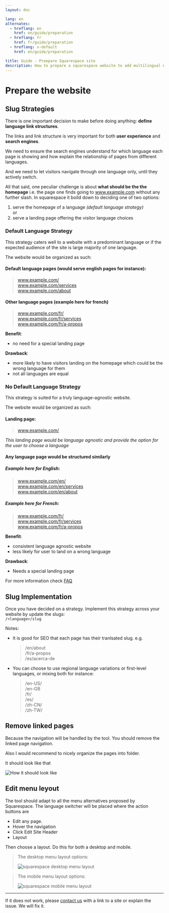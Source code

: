 ```yaml
---
layout: doc

lang: en
alternates:
  - hreflang: en
    href: en/guide/preparation
  - hreflang: fr
    href: fr/guide/preparation
  - hreflang: x-default
    href: en/guide/preparation

title: Guide - Preepare Squarespace site
description: How to prepare a squarespace website to add multilingual navigation
---
```


# Prepare the website

## Slug Strategies

There is one important decision to make before doing anything: **define language link structures**. 

The links and link structure is very important for both **user experience** and **search engines**. 

We need to ensure the search engines understand for which language each page is showing and how explain the relationship of pages from different languages. 

And we need to let visitors navigate through one language only, until they actively switch.  

All that said, one peculiar challenge is about **what should be the the homepage** i.e. the page one finds going to www.example.com without any  further slash. In squarespace it boild down to deciding one of two options:
1. serve the homepage of a language *(default language strategy)*  
or 
2. serve a landing page offering the visitor language choices




### Default Language Strategy

This strategy caters well to a website with a predominant language or if the expected audience of the site is large majority of one language.  

The website would be organized as such:

#### Default language pages (would serve english pages for instance):
> www.example.com/  
> www.example.com/services  
> www.example.com/about  
  
#### Other language pages (example here for french)  
> www.example.com/fr/  
> www.example.com/fr/services  
> www.example.com/fr/a-propos  


**Benefit**: 
- no need for a special landing page


**Drawback**:  
- more likely to have visitors landing on the homepage which could be the wrong language for them
- not all languages are equal


  
    


### No Default Language Strategy


This strategy is suited for a truly language-agnostic website.  

The website would be organized as such:

#### Landing page:
> www.example.com/  

*This landing page would be language agnostic and provide the option for the user to choose a language*

#### Any language page would be structured similarly

##### Example here for English:
> www.example.com/en/  
> www.example.com/en/services  
> www.example.com/en/about  

##### Example here for French:
> www.example.com/fr/  
> www.example.com/fr/services  
> www.example.com/fr/a-propos  


**Benefit**: 
- consistent language agnostic website
- less likely for user to land on a wrong language


**Drawback**:  
- Needs a special landing page

  
   


For more information check [FAQ](/en/faq#faq-language-url-strategy)


## Slug Implementation

Once you have decided on a strategy. Implement this strategy across your website by update the slugs:  
`/<language>/slug`

Notes:  
- It is good for SEO that each page has their tranlsated slug. e.g. 
  > /en/about  
  > /fr/a-propos  
  > /es/acerca-de  
- You can choose to use regional language variations or first-level languages, or mixing both for instance:
  > /en-US/  
  > /en-GB  
  > /fr/  
  > /es/  
  > /zh-CN/  
  > /zh-TW/  





## Remove linked pages

Because the navigation will be handled by the tool. You should remove the linked page navigation. 

Also I would recommend to nicely organize the pages into folder.

It should look like that

![How it should look like](../../assets/squarespace-navigation.png)


## Edit menu leyout

The tool should adapt to all the menu alternatives proposed by Squarespace.
The language switcher will be placed where the action buttons are

- Edit any page. 
- Hover the navigation
- Click Edit Site Header
- Layout

Then choose a layout. Do this for both a desktop and mobile.

>The desktop menu layout options:  
>
>![squarespace desktop menu layout](../../assets/desktop-menu-layout.png)  

>The mobile menu layout options:  
>
>![squarespace mobile menu layout](../../assets/mobile-menu-layout.png)  


---
If it does not work, please [contact us](../contact) with a link to a site or explain the issue. We will fix it.










